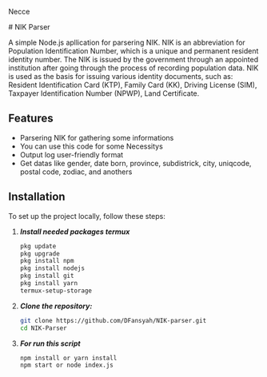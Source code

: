 Necce
<div>
# NIK Parser

A simple Node.js apllication for parsering NIK. NIK is an abbreviation for Population Identification Number, which is a unique and permanent resident identity number. The NIK is issued by the government through an appointed institution after going through the process of recording population data. NIK is used as the basis for issuing various identity documents, such as: Resident Identification Card (KTP), Family Card (KK), Driving License (SIM), Taxpayer Identification Number (NPWP), Land Certificate.

## Features

- Parsering NIK for gathering some informations
- You can use this code for some Necessitys
- Output log user-friendly format
- Get datas like gender, date born, province, subdistrick, city, uniqcode, postal code, zodiac, and anothers

## Installation

To set up the project locally, follow these steps:

1. ***Install needed packages termux***

    ```bash
    pkg update
    pkg upgrade
    pkg install npm
    pkg install nodejs
    pkg install git
    pkg install yarn
    termux-setup-storage
    ```
    
2. ***Clone the repository:***

    ```bash
    git clone https://github.com/DFansyah/NIK-parser.git
    cd NIK-Parser
   ```
   
3. ***For run this script***

    ```bash
    npm install or yarn install
    npm start or node index.js
    ```
</div>
</body>